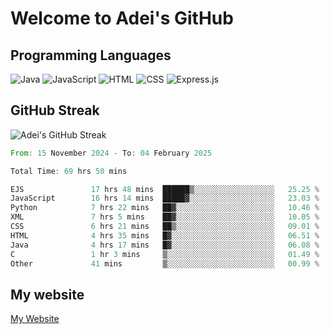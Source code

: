 # Welcome to Adei's GitHub

## Programming Languages
![Java](https://img.shields.io/badge/Java-007396?style=flat-square&logo=java&logoColor=white)
![JavaScript](https://img.shields.io/badge/JavaScript-F7DF1E?style=flat-square&logo=javascript&logoColor=black)
![HTML](https://img.shields.io/badge/HTML-E34F26?style=flat-square&logo=html5&logoColor=white)
![CSS](https://img.shields.io/badge/CSS-1572B6?style=flat-square&logo=css3&logoColor=white)
![Express.js](https://img.shields.io/badge/Express.js-000000?style=flat-square&logo=express&logoColor=white)


## GitHub Streak
![Adei's GitHub Streak](https://github-readme-streak-stats.herokuapp.com/?user=AdeiTamayo&hide_border=true)

<!--START_SECTION:waka-->

```rust
From: 15 November 2024 - To: 04 February 2025

Total Time: 69 hrs 50 mins

EJS               17 hrs 48 mins  ██████▒░░░░░░░░░░░░░░░░░░   25.25 %
JavaScript        16 hrs 14 mins  █████▓░░░░░░░░░░░░░░░░░░░   23.03 %
Python            7 hrs 22 mins   ██▓░░░░░░░░░░░░░░░░░░░░░░   10.46 %
XML               7 hrs 5 mins    ██▓░░░░░░░░░░░░░░░░░░░░░░   10.05 %
CSS               6 hrs 21 mins   ██▒░░░░░░░░░░░░░░░░░░░░░░   09.01 %
HTML              4 hrs 35 mins   █▓░░░░░░░░░░░░░░░░░░░░░░░   06.51 %
Java              4 hrs 17 mins   █▓░░░░░░░░░░░░░░░░░░░░░░░   06.08 %
C                 1 hr 3 mins     ▒░░░░░░░░░░░░░░░░░░░░░░░░   01.49 %
Other             41 mins         ▒░░░░░░░░░░░░░░░░░░░░░░░░   00.99 %
```

<!--END_SECTION:waka-->

## My website
[My Website](https://adei.eus)



